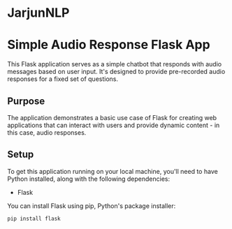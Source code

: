 # JarjunNLP

# Simple Audio Response Flask App

This Flask application serves as a simple chatbot that responds with audio messages based on user input. It's designed to provide pre-recorded audio responses for a fixed set of questions.

## Purpose

The application demonstrates a basic use case of Flask for creating web applications that can interact with users and provide dynamic content - in this case, audio responses.

## Setup

To get this application running on your local machine, you'll need to have Python installed, along with the following dependencies:

- Flask

You can install Flask using pip, Python's package installer:

```bash
pip install flask
